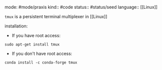 mode: #mode/praxis 
kind:: #code
status:: #status/seed
language:: [[Linux]]

`tmux` is a persistent terminal multiplexer in [[Linux]]

installation:

* If you have root access:
```
sudo apt-get install tmux
```
* If you don't have root access:
```
conda install -c conda-forge tmux
```
